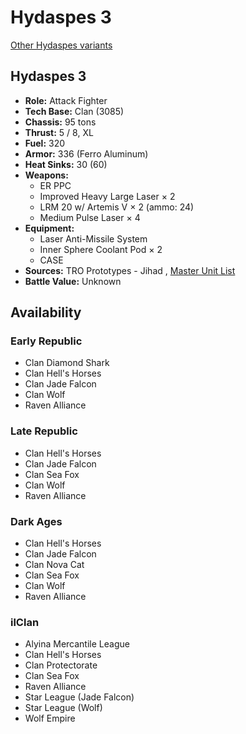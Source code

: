 # Hydaspes 3 

[Other Hydaspes variants](../hydaspes.md) 

## Hydaspes 3 

- **Role:** Attack Fighter 
- **Tech Base:** Clan (3085) 
- **Chassis:** 95 tons 
- **Thrust:** 5 / 8, XL 
- **Fuel:** 320 
- **Armor:** 336 (Ferro Aluminum) 
- **Heat Sinks:** 30 (60) 
- **Weapons:** 
  - ER PPC 
  - Improved Heavy Large Laser × 2 
  - LRM 20 w/ Artemis V × 2 (ammo: 24) 
  - Medium Pulse Laser × 4 
- **Equipment:** 
  - Laser Anti-Missile System 
  - Inner Sphere Coolant Pod × 2 
  - CASE 
- **Sources:** TRO Prototypes - Jihad , [Master Unit List](http://masterunitlist.info/Unit/Details/4351) 
- **Battle Value:** Unknown 

## Availability 

### Early Republic 

- Clan Diamond Shark 
- Clan Hell's Horses 
- Clan Jade Falcon 
- Clan Wolf 
- Raven Alliance 

### Late Republic 

- Clan Hell's Horses 
- Clan Jade Falcon 
- Clan Sea Fox 
- Clan Wolf 
- Raven Alliance 

### Dark Ages 

- Clan Hell's Horses 
- Clan Jade Falcon 
- Clan Nova Cat 
- Clan Sea Fox 
- Clan Wolf 
- Raven Alliance 

### ilClan 

- Alyina Mercantile League 
- Clan Hell's Horses 
- Clan Protectorate 
- Clan Sea Fox 
- Raven Alliance 
- Star League (Jade Falcon) 
- Star League (Wolf) 
- Wolf Empire 

